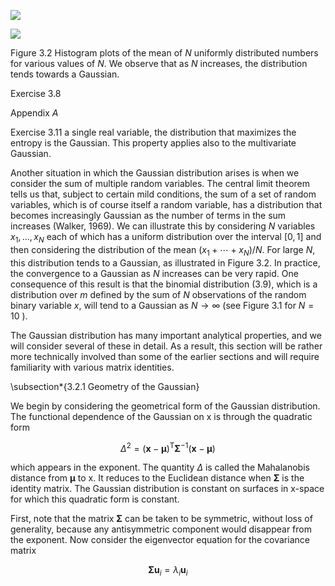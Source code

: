 
![](https://cdn.mathpix.com/cropped/2024_05_13_e8ee62e6cbb6e54a3380g-1.jpg?height=324&width=970&top_left_y=226&top_left_x=133)

![](https://cdn.mathpix.com/cropped/2024_05_13_e8ee62e6cbb6e54a3380g-1.jpg?height=310&width=455&top_left_y=236&top_left_x=1167)

Figure 3.2 Histogram plots of the mean of $N$ uniformly distributed numbers for various values of $N$. We observe that as $N$ increases, the distribution tends towards a Gaussian.

Exercise 3.8

Appendix $A$

Exercise 3.11 a single real variable, the distribution that maximizes the entropy is the Gaussian. This property applies also to the multivariate Gaussian.

Another situation in which the Gaussian distribution arises is when we consider the sum of multiple random variables. The central limit theorem tells us that, subject to certain mild conditions, the sum of a set of random variables, which is of course itself a random variable, has a distribution that becomes increasingly Gaussian as the number of terms in the sum increases (Walker, 1969). We can illustrate this by considering $N$ variables $x_{1}, \ldots, x_{N}$ each of which has a uniform distribution over the interval $[0,1]$ and then considering the distribution of the mean $\left(x_{1}+\cdots+x_{N}\right) / N$. For large $N$, this distribution tends to a Gaussian, as illustrated in Figure 3.2. In practice, the convergence to a Gaussian as $N$ increases can be very rapid. One consequence of this result is that the binomial distribution (3.9), which is a distribution over $m$ defined by the sum of $N$ observations of the random binary variable $x$, will tend to a Gaussian as $N \rightarrow \infty$ (see Figure 3.1 for $N=10$ ).

The Gaussian distribution has many important analytical properties, and we will consider several of these in detail. As a result, this section will be rather more technically involved than some of the earlier sections and will require familiarity with various matrix identities.

\subsection*{3.2.1 Geometry of the Gaussian}

We begin by considering the geometrical form of the Gaussian distribution. The functional dependence of the Gaussian on $\mathrm{x}$ is through the quadratic form

$$
\Delta^{2}=(\mathbf{x}-\boldsymbol{\mu})^{\mathrm{T}} \boldsymbol{\Sigma}^{-1}(\mathbf{x}-\boldsymbol{\mu})
$$

which appears in the exponent. The quantity $\Delta$ is called the Mahalanobis distance from $\boldsymbol{\mu}$ to $\mathrm{x}$. It reduces to the Euclidean distance when $\boldsymbol{\Sigma}$ is the identity matrix. The Gaussian distribution is constant on surfaces in $\mathrm{x}$-space for which this quadratic form is constant.

First, note that the matrix $\boldsymbol{\Sigma}$ can be taken to be symmetric, without loss of generality, because any antisymmetric component would disappear from the exponent. Now consider the eigenvector equation for the covariance matrix

$$
\boldsymbol{\Sigma} \mathbf{u}_{i}=\lambda_{i} \mathbf{u}_{i}
$$